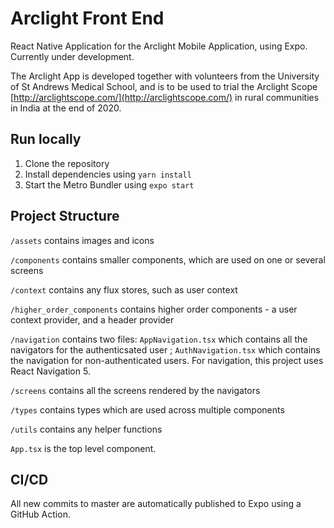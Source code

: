 # Arclight Front End

React Native Application for the Arclight Mobile Application, using Expo. Currently under development.

The Arclight App is developed together with volunteers from the University of St Andrews Medical School, and is to be used to trial the Arclight Scope [http://arclightscope.com/](http://arclightscope.com/) in rural communities in India at the end of 2020.

## Run locally

1. Clone the repository
2. Install dependencies using `yarn install`
3. Start the Metro Bundler using `expo start`


## Project Structure

`/assets` 
contains images and icons

`/components`
contains smaller components, which are used on one or several screens

`/context`
contains any flux stores, such as user context

`/higher_order_components`
contains higher order components - a user context provider, and a header provider

`/navigation`
contains two files: `AppNavigation.tsx` which contains all the navigators for the authenticsated user ; `AuthNavigation.tsx` which contains the navigation for non-authenticated users. For navigation, this project uses React Navigation 5.


`/screens`
contains all the screens rendered by the navigators

`/types`
contains types which are used across multiple components

`/utils`
contains any helper functions


`App.tsx` is the top level component. 


## CI/CD

All new commits to master are automatically published to Expo using a GitHub Action.





